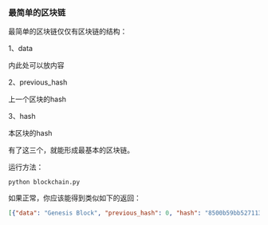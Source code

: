 ### 最简单的区块链

最简单的区块链仅仅有区块链的结构：

1、data

内此处可以放内容

2、previous_hash

上一个区块的hash

3、hash

本区块的hash

有了这三个，就能形成最基本的区块链。

运行方法：

```
python blockchain.py
```

如果正常，你应该能得到类似如下的返回：

```json
[{"data": "Genesis Block", "previous_hash": 0, "hash": "8500b59bb5271135cd9bcbf0afd693028d76df3b9c7da58d412b13fc8a8f9394"}, {"data": "hello", "previous_hash": "8500b59bb5271135cd9bcbf0afd693028d76df3b9c7da58d412b13fc8a8f9394", "hash": "994c587fa5ec4506c973518784308953c60a994c3df5571fa182f3df08e35059"}, {"data": "hi~", "previous_hash": "994c587fa5ec4506c973518784308953c60a994c3df5571fa182f3df08e35059", "hash": "f329f07360b04770f828301a993cce520057c91e79f7c7c586b9fb825e45b2c0"}, {"data": "~", "previous_hash": "f329f07360b04770f828301a993cce520057c91e79f7c7c586b9fb825e45b2c0", "hash": "4f1780b69d3004de1f97f371631851a9587e4634e8e73ac9021f0bb35780e2eb"}]

```
